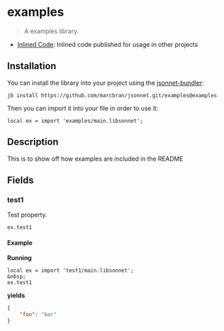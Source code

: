 # examples

> A examples library.

- [Inlined Code](https://github.com/marcbran/jsonnet/blob/examples/examples/main.libsonnet): Inlined code published for usage in other projects

## Installation

You can install the library into your project using the [jsonnet-bundler](https://github.com/jsonnet-bundler/jsonnet-bundler):

```shell
jb install https://github.com/marcbran/jsonnet.git/examples@examples
```

Then you can import it into your file in order to use it:

```jsonnet
local ex = import 'examples/main.libsonnet';
```

## Description

This is to show off how examples are included in the README

## Fields

### test1

Test property.

```jsonnet
ex.test1
```


#### Example

**Running**

```jsonnet
local ex = import 'test1/main.libsonnet';
&nbsp;
ex.test1
```

**yields**

```json
{
    "foo": "bar"
}
```
